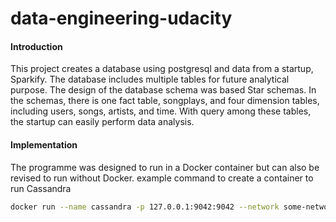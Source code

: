 # data-engineering-udacity

#### Introduction
This project creates a database using postgresql and data from a startup, Sparkify. The database includes multiple tables for future analytical purpose.
The design of the database schema was based Star schemas. In the schemas, there is one fact table, songplays, and four dimension tables, including users, songs, artists, and time. With query among these tables, the startup can easily perform data analysis.

#### Implementation
The programme was designed to run in a Docker container but can also be revised to run without Docker.
example command to create a container to run Cassandra
```bash
docker run --name cassandra -p 127.0.0.1:9042:9042 --network some-network -d cassandra
```
